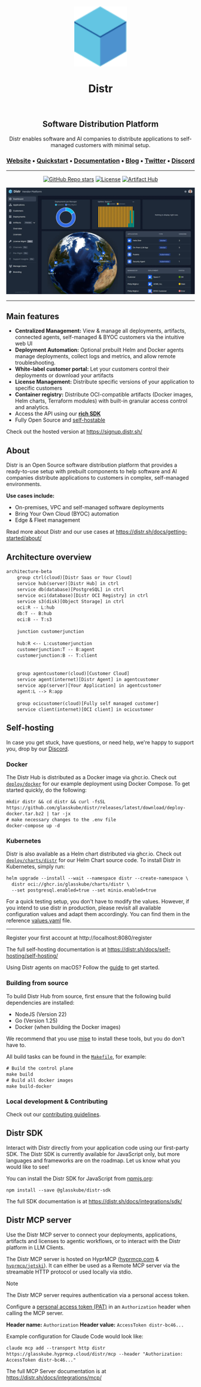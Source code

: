 <br>
<div align="center">
  <a href="https://glasskube.dev?utm_source=github">
    <img src="https://github.com/glasskube/distr/blob/main/frontend/ui/public/distr-logo.svg" alt="Distr Logo" height="160">
  </a>
<h1 align="center">Distr</h1>
<br>
<h2>Software Distribution Platform</h2>

Distr enables software and AI companies to distribute applications to self-managed customers with minimal setup.

### **[Website](https://glasskube.dev/?utm_source=github)** • **[Quickstart](https://distr.sh/docs/getting-started/quickstart/?utm_source=github)** • **[Documentation](https://distr.sh/docs/getting-started/about/?utm_source=github)** • **[Blog](https://glasskube.dev/blog/)** • **[Twitter](https://x.com/glasskube)** • **[Discord](https://discord.gg/6qqBSAWZfW)**

<hr>

[![GitHub Repo stars](https://img.shields.io/github/stars/glasskube/distr?style=flat)](https://github.com/glasskube/distr)
[![License](https://img.shields.io/badge/License-Apache_2.0-blue.svg)](https://opensource.org/licenses/Apache-2.0)
[![Artifact Hub](https://img.shields.io/endpoint?url=https://artifacthub.io/badge/repository/distr)](https://artifacthub.io/packages/helm/distr/distr)

![Deployment Overview](https://github.com/glasskube/glasskube.dev/blob/main/static/img/screenshots/distr/distr-dashboard-dark.webp)

<hr>

</div>

## Main features

- **Centralized Management:** View & manage all deployments, artifacts, connected agents, self-managed & BYOC customers via the intuitive web UI
- **Deployment Automation:** Optional prebuilt Helm and Docker agents manage deployments, collect logs and metrics, and allow remote troubleshooting.
- **White-label customer portal:** Let your customers control their deployments or download your artifacts
- **License Management:** Distribute specific versions of your application to specific customers
- **Container registry:** Distribute OCI-compatible artifacts (Docker images, Helm charts, Terraform modules) with built-in granular access control and analytics.
- Access the API using our [**rich SDK**](#distr-sdk)
- Fully Open Source and [self-hostable](#self-hosting)

Check out the hosted version at https://signup.distr.sh/

## About

Distr is an Open Source software distribution platform that provides a ready-to-use setup with prebuilt components to help software and AI companies distribute applications to customers in complex, self-managed environments.

**Use cases include:**

- On-premises, VPC and self-managed software deployments
- Bring Your Own Cloud (BYOC) automation
- Edge & Fleet management

Read more about Distr and our use cases at https://distr.sh/docs/getting-started/about/

## Architecture overview

```mermaid
architecture-beta
    group ctrl(cloud)[Distr Saas or Your Cloud]
    service hub(server)[Distr Hub] in ctrl
    service db(database)[PostgreSQL] in ctrl
    service oci(database)[Distr OCI Registry] in ctrl
    service s3(disk)[Object Storage] in ctrl
    oci:R -- L:hub
    db:T -- B:hub
    oci:B -- T:s3

    junction customerjunction

    hub:R <-- L:customerjunction
    customerjunction:T -- B:agent
    customerjunction:B -- T:client


    group agentcustomer(cloud)[Customer Cloud]
    service agent(internet)[Distr Agent] in agentcustomer
    service app(server)[Your Application] in agentcustomer
    agent:L --> R:app

    group ocicustomer(cloud)[Fully self managed customer]
    service client(internet)[OCI client] in ocicustomer
```

## Self-hosting

In case you get stuck, have questions, or need help, we're happy to support you,
drop by our [Discord](https://discord.gg/6qqBSAWZfW).

### Docker

The Distr Hub is distributed as a Docker image via ghcr.io.
Check out [`deploy/docker`](deploy/docker) for our example deployment using Docker Compose.
To get started quickly, do the following:

```shell
mkdir distr && cd distr && curl -fsSL https://github.com/glasskube/distr/releases/latest/download/deploy-docker.tar.bz2 | tar -jx
# make necessary changes to the .env file
docker-compose up -d
```

### Kubernetes

Distr is also available as a Helm chart distributed via ghcr.io.
Check out [`deploy/charts/distr`](deploy/charts/distr) for our Helm Chart source code.
To install Distr in Kubernetes, simply run:

```shell
helm upgrade --install --wait --namespace distr --create-namespace \
  distr oci://ghcr.io/glasskube/charts/distr \
  --set postgresql.enabled=true --set minio.enabled=true
```

For a quick testing setup, you don't have to modify the values.
However, if you intend to use distr in production, please revisit all available configuration values and adapt them accordingly.
You can find them in the reference [values.yaml](https://artifacthub.io/packages/helm/distr/distr?modal=values) file.

<hr>

Register your first account at http://localhost:8080/register

The full self-hosting documentation is at https://distr.sh/docs/self-hosting/self-hosting/

Using Distr agents on macOS? Follow the [guide](https://distr.sh/docs/guides/distr-on-macos/) to get started.

### Building from source

To build Distr Hub from source, first ensure that the following build dependencies are installed:

- NodeJS (Version 22)
- Go (Version 1.25)
- Docker (when building the Docker images)

We recommend that you use [mise](https://mise.jdx.dev/) to install these tools, but you do don't have to.

All build tasks can be found in the [`Makefile`](Makefile), for example:

```shell
# Build the control plane
make build
# Build all docker images
make build-docker
```

### Local development & Contributing

Check out our [contributing guidelines](./CONTRIBUTING.md).

## Distr SDK

Interact with Distr directly from your application code using our first-party SDK.
The Distr SDK is currently available for JavaScript only, but more languages and frameworks are on the roadmap.
Let us know what you would like to see!

You can install the Distr SDK for JavaScript from [npmjs.org](https://npmjs.org/):

```shell
npm install --save @glasskube/distr-sdk
```

The full SDK documentation is at https://distr.sh/docs/integrations/sdk/

## Distr MCP server

Use the Distr MCP server to connect your deployments, applications, artifacts and licenses to agentic workflows,
or to interact with the Distr platform in LLM Clients.

The Distr MCP server is hosted on HyprMCP ([hyprmcp.com](https://hyprmcp.com/) & [`hyprmcp/jetski`](http://github.com/hyprmcp/jetski/)).
It can either be used as a Remote MCP server via the streamable HTTP protocol or used locally via stdio.

> [!NOTE]  
> The Distr MCP server requires authentication via a personal access token.

Configure a [personal access token (PAT)](https://distr.sh/docs/integrations/personal-access-token/)
in an `Authorization` header when calling the MCP server.

**Header name:** `Authorization`
**Header value:** `AccessToken distr-bc46...`

Example configuration for Claude Code would look like:

```shell
claude mcp add --transport http distr https://glasskube.hyprmcp.cloud/distr/mcp --header "Authorization: AccessToken distr-bc46..."
```

The full MCP Server documentation is at https://distr.sh/docs/integrations/mcp/
